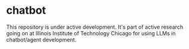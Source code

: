 # chatbot
This repository is under active development. It's part of active research going on at Illinois Institute of Technology Chicago for using LLMs in chatbot/agent development. 
